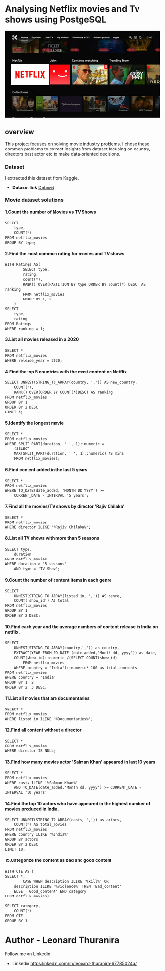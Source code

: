 # Analysing Netflix movies and Tv shows using PostgeSQL
![Netflix logo](https://github.com/Leonard434/netflix_database_movies_project/blob/main/Netflix-swimlane-home.webp)
## overview
This project focuses on solving movie industry problems. I chose these common problems to extract insights from dataset focusing on country, directors best actor etc to make data-oriented decisions. 
### Dataset
I extracted this dataset from Kaggle.
- **Dataset link** [Dataset](https://www.kaggle.com/datasets/shivamb/netflix-shows?resource=download)
### Movie dataset solutions
#### **1.Count the number of Movies vs TV Shows**
```
SELECT 
    type,
    COUNT(*)
FROM netflix_movies
GROUP BY type;
```
#### 2.Find the most common rating for movies and TV shows
```
WITH Ratings AS(
		SELECT type,
		rating,
		count(*),
		RANK() OVER(PARTITION BY type ORDER BY count(*) DESC) AS ranking
		FROM netflix_movies
		GROUP BY 1, 2
	)
SELECT
	type,
	rating
FROM Ratings
WHERE ranking = 1;
```
#### 3.List all movies released in a 2020
```
SELECT * 
FROM netflix_movies
WHERE release_year = 2020;
```
#### 4.Find the top 5 countries with the most content on Netflix
```
SELECT UNNEST(STRING_TO_ARRAY(country, ',')) AS new_country,
	COUNT(*),
	RANK() OVER(ORDER BY COUNT(*)DESC) AS ranking
FROM netflix_movies
GROUP BY 1
ORDER BY 2 DESC
LIMIT 5;
```
#### 5.Identify the longest movie
```
SELECT *
FROM netflix_movies
WHERE SPLIT_PART(duration, ' ', 1)::numeric =
	(SELECT
	MAX(SPLIT_PART(duration, ' ', 1)::numeric) AS mins
	FROM netflix_movies);
 ```
#### 6.Find content added in the last 5 years
```
SELECT *
FROM netflix_movies
WHERE TO_DATE(date_added, 'MONTH DD YYYY') >=
	CURRENT_DATE - INTERVAL '5 years';
```
#### 7.Find all the movies/TV shows by director 'Rajiv Chilaka'
```
SELECT *
FROM netflix_movies
WHERE director ILIKE '%Rajiv Chilaka%';
```
#### 8.List all TV shows with more than 5 seasons
```
SELECT type,
	duration
FROM netflix_movies
WHERE duration > '5 seasons'
	AND type = 'TV Show';
```
#### 9.Count the number of content items in each genre
```
SELECT 
	UNNEST(STRING_TO_ARRAY(listed_in, ',')) AS genre, 
	COUNT('show_id') AS total
FROM netflix_movies
GROUP BY 1
ORDER BY 2 DESC;
```
#### 10.Find each year and the average numbers of content release in India on netflix.
```
SELECT 
	UNNEST(STRING_TO_ARRAY(country,',')) as country,
	EXTRACT(YEAR FROM TO_DATE (date_added,'Month dd, yyyy')) as date,
	COUNT(show_id)::numeric /(SELECT COUNT(show_id)
		FROM netflix_movies
	WHERE country = 'India')::numeric* 100 as total_contents
FROM netflix_movies
WHERE country = 'India'
GROUP BY 1, 2
ORDER BY 2, 3 DESC;
```
#### 11.List all movies that are documentaries
```
SELECT *
FROM netflix_movies
WHERE listed_in ILIKE '%Documentaries%';
```
#### 12.Find all content without a director
```
SELECT *
FROM netflix_movies
WHERE director IS NULL;
```
#### 13.Find how many movies actor 'Salman Khan' appeared in last 10 years
```
SELECT *
FROM netflix_movies
WHERE casts ILIKE '%Salman Khan%'
	AND TO_DATE(date_added,'Month dd, yyyy') >= CURRENT_DATE - INTERVAL '10 years' 
```
#### 14.Find the top 10 actors who have appeared in the highest number of movies produced in India.
```
SELECT UNNEST(STRING_TO_ARRAY(casts, ',')) as actors,
	COUNT(*) AS total_movies
FROM netflix_movies
WHERE country ILIKE '%India%'
GROUP BY actors
ORDER BY 2 DESC
LIMIT 10;
```
#### 15.Categorize the content as bad and good content
```
WITH CTE AS (
SELECT *,
 		CASE WHEN description ILIKE '%kill%' OR
	description ILIKE '%violence%' THEN 'Bad_content'
	ELSE  'Good_content' END category
FROM netflix_movies)

SELECT category,
	COUNT(*)
FROM CTE
GROUP BY 1;
```
# Author - Leonard Thuranira
Follow me on Linkedin
- Linkedin <https:linkedin.com/in/leonard-thuranira-67785024a/>
